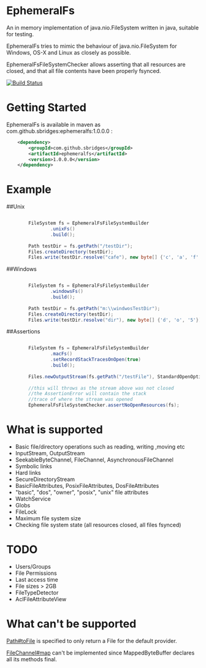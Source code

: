EphemeralFs
==========

An in memory implementation of java.nio.FileSystem written in java, suitable for testing.

EphemeralFs tries to mimic the behaviour of java.nio.FileSystem for Windows, OS-X and Linux as closely as possible.

EphemeralFsFileSystemChecker allows asserting that all resources are closed, and that all file contents have been properly fsynced. 

[![Build Status](https://travis-ci.org/sbridges/ephemeralfs.png?branch=master)](https://travis-ci.org/sbridges/ephemeralfs) 

Getting Started
===============

EphemeralFs is available in maven as com.github.sbridges:ephemeralfs:1.0.0.0 :


```xml
	<dependency>
	    <groupId>com.github.sbridges</groupId>
	    <artifactId>ephemeralfs</artifactId>
	    <version>1.0.0.0</version>
	</dependency>
```

Example
=======

##Unix

```java

        FileSystem fs = EphemeralFsFileSystemBuilder
                .unixFs()
                .build();
                
        Path testDir = fs.getPath("/testDir");
        Files.createDirectory(testDir);
        Files.write(testDir.resolve("cafe"), new byte[] {'c', 'a', 'f', 'e'});
```

##Windows

```java

        FileSystem fs = EphemeralFsFileSystemBuilder
                .windowsFs()
                .build();
        
        Path testDir = fs.getPath("m:\\windwosTestDir");
        Files.createDirectory(testDir);
        Files.write(testDir.resolve("dir"), new byte[] {'d', 'o', '5'});
```


##Assertions 

```java

        FileSystem fs = EphemeralFsFileSystemBuilder
                .macFs()
                .setRecordStackTracesOnOpen(true)
                .build();
        
        Files.newOutputStream(fs.getPath("/testFile"), StandardOpenOption.CREATE);
        
        //this will throws as the stream above was not closed
        //the AssertionError will contain the stack
        //trace of where the stream was opened
        EphemeralFsFileSystemChecker.assertNoOpenResources(fs);    
```

What is supported
=================

* Basic file/directory operations such as reading, writing ,moving etc
* InputStream, OutputStream
* SeekableByteChannel, FileChannel, AsynchronousFileChannel 
* Symbolic links
* Hard links
* SecureDirectoryStream
* BasicFileAttributes, PosixFileAttributes, DosFileAttributes
* "basic", "dos", "owner", "posix", "unix" file attributes
* WatchService
* Globs
* FileLock
* Maximum file system size
* Checking file system state (all resources closed, all files fsynced)

TODO
====

* Users/Groups
* File Permissions
* Last access time
* File sizes > 2GB
* FileTypeDetector
* AclFileAttributeView


What can't be supported
=======================


<a href="http://docs.oracle.com/javase/7/docs/api/java/nio/file/Path.html#toFile()">Path#toFile</a> is specified 
to only return a File for the default provider.

<a href="http://docs.oracle.com/javase/7/docs/api/java/nio/channels/FileChannel.html#map(java.nio.channels.FileChannel.MapMode,%20long,%20long)">FileChannel#map</a> can't be implemented
since MappedByteBuffer declares all its methods final. 


